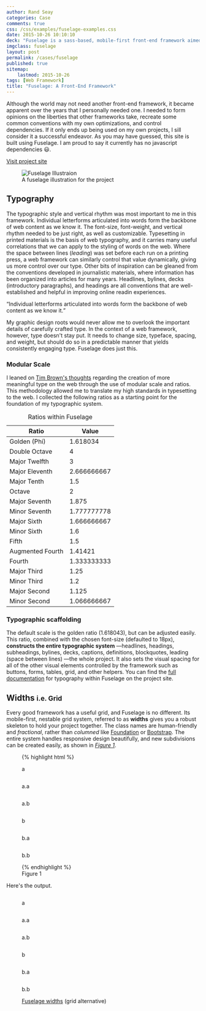 ```yaml
---
author: Rand Seay
categories: Case
comments: true
css: /css/examples/fuselage-examples.css
date: 2015-10-26 10:10:10
deck: "Fuselage is a sass-based, mobile-first front-end framework aimed at developer productivity and structural composability. With a sensible grid, refreshing typography, and nifty features, it's a great starting point for almost any project."
imgclass: fuselage
layout: post
permalink: /cases/fuselage
published: true
sitemap:
    lastmod: 2015-10-26
tags: [Web Framework]
title: "Fuselage: A Front-End Framework"
---
```


Although the world may not need another front-end framework, it became apparent over the years that I personally needed one. I needed to form opinions on the liberties that other frameworks take, recreate some common conventions with my own optimizations, and control dependencies.<!--more--> If it only ends up being used on my own projects, I sill consider it a successful endeavor. As you may have guessed, this site is built using Fuselage. I am proud to say it currently has no javascript dependencies :smiley:.

<a class='button secondary' href='http://fuselage.skosh.io' target='_blank'>
    <i class='fa fa-external-link'></i> Visit project site
</a>

<figure class="image">
    <img src="{{ '/img/work/fuselage/fuselage-drawing.svg' | prepend: site.baseurl }}" alt='Fuselage Illustraion'>
    <figcaption>A fuselage illustration for the project</figcaption>
</figure>

## Typography

The typographic style and vertical rhythm was most important to me in this framework. Individual letterforms articulated into words form the backbone of web content as we know it. The font-size, font-weight, and vertical rhythm needed to be just right, as well as customizable. Typesetting in printed materials is the basis of web typography, and it carries many useful correlations that we can apply to the styling of words on the web. Where the space between lines (*leading*) was set before each run on a printing press, a web framework can similarly control that value dynamically, giving us more control over our type. Other bits of inspiration can be gleaned from the conventions developed in journalistic materials, where information has been organized into articles for many years. Headlines, bylines, decks (introductory paragraphs), and headings are all conventions that are well-established and helpful in improving online readin experiences.

<q class='pull-quote'>Individual letterforms articulated into words form the backbone of web content as we know it.</q>

My graphic design roots would never allow me to overlook the important details of carefully crafted type. In the context of a web framework, however, type doesn't stay put. It needs to change size, typeface, spacing, and weight, but should do so in a predictable manner that yields consistently engaging type. Fuselage does just this.

### Modular Scale
I leaned on <a href='http://alistapart.com/article/more-meaningful-typography' target='_blank'>Tim Brown's thoughts</a> regarding the creation of more meaningful type on the web through the use of modular scale and ratios. This methodology allowed me to translate my high standards in typesetting to the web. I collected the following ratios as a starting point for the foundation of my typographic system.

<table>
    <caption>Ratios within Fuselage</caption>
    <thead>
        <tr>
            <th>Ratio</th>
            <th>Value</th>
        </tr>
    </thead>
    <tbody>
        <tr>
            <td data-th="Ratio">Golden (Phi)</td>
            <td data-th="Value">1.618034</td>
        </tr>
        <tr>
            <td data-th="Ratio">Double Octave</td>
            <td data-th="Value">4</td>
        </tr>
        <tr>
            <td data-th="Ratio">Major Twelfth</td>
            <td data-th="Value">3</td>
        </tr>
        <tr>
            <td data-th="Ratio">Major Eleventh</td>
            <td data-th="Value">2.666666667</td>
        </tr>
        <tr>
            <td data-th="Ratio">Major Tenth</td>
            <td data-th="Value">1.5</td>
        </tr>
        <tr>
            <td data-th="Ratio">Octave</td>
            <td data-th="Value">2</td>
        </tr>
        <tr>
            <td data-th="Ratio">Major Seventh</td>
            <td data-th="Value">1.875</td>
        </tr>
        <tr>
            <td data-th="Ratio">Minor Seventh</td>
            <td data-th="Value">1.777777778</td>
        </tr>
        <tr>
            <td data-th="Ratio">Major Sixth</td>
            <td data-th="Value">1.666666667</td>
        </tr>
        <tr>
            <td data-th="Ratio">Minor Sixth</td>
            <td data-th="Value">1.6</td>
        </tr>
        <tr>
            <td data-th="Ratio">Fifth</td>
            <td data-th="Value">1.5</td>
        </tr>
        <tr>
            <td data-th="Ratio">Augmented Fourth</td>
            <td data-th="Value">1.41421</td>
        </tr>
        <tr>
            <td data-th="Ratio">Fourth</td>
            <td data-th="Value">1.333333333</td>
        </tr>
        <tr>
            <td data-th="Ratio">Major Third</td>
            <td data-th="Value">1.25</td>
        </tr>
        <tr>
            <td data-th="Ratio">Minor Third</td>
            <td data-th="Value">1.2</td>
        </tr>
        <tr>
            <td data-th="Ratio">Major Second</td>
            <td data-th="Value">1.125</td>
        </tr>
        <tr>
            <td data-th="Ratio">Minor Second</td>
            <td data-th="Value">1.066666667</td>
        </tr>
    </tbody>
</table>

### Typographic scaffolding

The default scale is the golden ratio (1.618043), but can be adjusted easily. This ratio, combined with the chosen font-size (defaulted to 18px), **constructs the entire typographic system** &mdash;headlines, headings, subheadings, bylines, decks, captions, definitions, blockquotes, leading (space between lines) &mdash;the whole project. It also sets the visual spacing for all of the other visual elements controlled by the framework such as buttons, forms, tables, grid, and other helpers. You can find the <a href='http://fuselage.skosh.io/docs/typography/' target='_blank'>full documentation</a> for typography within Fuselage on the project site.

## Widths <small>i.e. Grid</small>
Every good framework has a useful grid, and Fuselage is no different. Its mobile-first, nestable grid system, referred to as **widths** gives you a robust skeleton to hold your project together. The class names are human-friendly and *fractional*, rather than *columned* like [Foundation](http://foundation.zurb.com/docs/components/grid.html) or [Bootstrap](http://getbootstrap.com/css/#grid). The entire system handles responsive design beautifully, and new subdivisions can be created easily, as shown in <a href='#figure-1b'><em>Figure 1</em></a>.

<figure id='figure-1' class='code'>
{% highlight html %}
<div class="row">
    <div class="column one-whole medium-one-half large-two-thirds">
        <p>a</p>
        <div class="row">
            <div class="column one-whole large-one-third">
                <p>a.a</p>
            </div><!-- /.row -->
            <div class="column one-whole large-two-thirds">
                <p>a.b</p>
            </div><!-- /.row -->
        </div><!-- /.row -->
    </div><!-- /.column -->
    <div class="column one-whole medium-one-half large-one-third">
        <p>b</p>
        <div class="row">
            <div class="column one-half large-one-third">
                <p>b.a</p>
            </div><!-- /.row -->
            <div class="column one-half large-two-thirds">
                <p>b.b</p>
            </div><!-- /.row -->
        </div><!-- /.row -->
    </div><!-- /.column -->
</div><!-- /.row -->
{% endhighlight %}
<figcaption>Figure 1</figcaption>
</figure>

Here's the output.

<figure id="fuselage-widths-example" class="code">
    <div class="row">
        <div class="column one-whole medium-one-half large-two-thirds">
            <p>a</p>
            <div class="row">
                <div class="column one-whole large-one-third">
                    <p>a.a</p>
                </div><!-- /.row -->
                <div class="column one-whole large-two-thirds">
                    <p>a.b</p>
                </div><!-- /.row -->
            </div><!-- /.row -->
        </div><!-- /.column -->
        <div class="column one-whole medium-one-half large-one-third">
            <p>b</p>
            <div class="row">
                <div class="column one-half large-one-third">
                    <p>b.a</p>
                </div><!-- /.row -->
                <div class="column one-half large-two-thirds">
                    <p>b.b</p>
                </div><!-- /.row -->
            </div><!-- /.row -->
        </div><!-- /.column -->
    </div><!-- /.row -->
    <figcaption>
        <a href='http://fuselage.skosh.io/docs/widths/' target='_blank'>Fuselage widths</a> (grid alternative)
    </figcaption>
</figure>